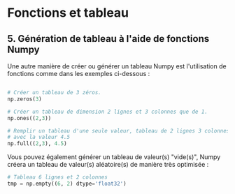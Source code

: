 # Fonctions et tableau

## 5. Génération de tableau à l'aide de fonctions Numpy

Une autre manière de créer ou générer un tableau Numpy est l'utilisation de fonctions comme dans les exemples ci-dessous :

```python

# Créer un tableau de 3 zéros.
np.zeros(3)

# Créer un tableau de dimension 2 lignes et 3 colonnes que de 1.
np.ones((2,3))

# Remplir un tableau d'une seule valeur, tableau de 2 lignes 3 colonnes
# avec la valeur 4.5
np.full((2,3), 4.5)

```

Vous pouvez également générer un tableau de valeur(s) "vide(s)", Numpy créera un tableau de valeur(s) aléatoire(s) de manière très optimisée :

```python
# Tableau 6 lignes et 2 colonnes
tmp = np.empty((6, 2) dtype='float32')

```
